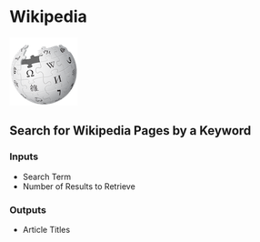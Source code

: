 # Wikipedia

![Pull information from Wikipedia.](../../.gitbook/assets/wikipedia.png)

## Search for Wikipedia Pages by a Keyword

### Inputs

* Search Term
* Number of Results to Retrieve

### Outputs

* Article Titles



